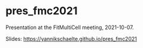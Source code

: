 # pres_fmc2021

Presentation at the FitMultiCell meeting, 2021-10-07.

Slides: https://yannikschaelte.github.io/pres_fmc2021
